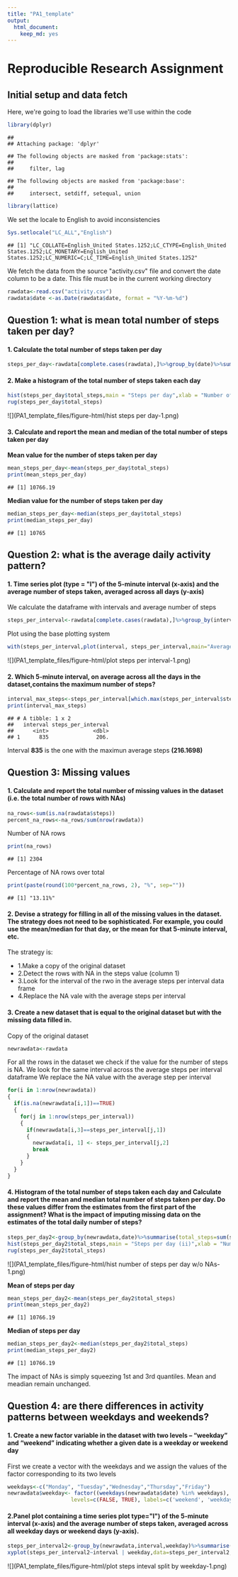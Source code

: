 ```yaml
---
title: "PA1_template"
output: 
  html_document: 
    keep_md: yes
---
```




Reproducible Research Assignment
========================

## Initial setup and data fetch
Here, we're going to load the libraries we'll use within the code


```r
library(dplyr)
```

```
## 
## Attaching package: 'dplyr'
```

```
## The following objects are masked from 'package:stats':
## 
##     filter, lag
```

```
## The following objects are masked from 'package:base':
## 
##     intersect, setdiff, setequal, union
```

```r
library(lattice)
```

We set the locale to English to avoid inconsistencies  

```r
Sys.setlocale("LC_ALL","English")
```

```
## [1] "LC_COLLATE=English_United States.1252;LC_CTYPE=English_United States.1252;LC_MONETARY=English_United States.1252;LC_NUMERIC=C;LC_TIME=English_United States.1252"
```

We fetch the data from the source "activity.csv" file and convert the date column to be a date. 
This file must be in the current working directory

```r
rawdata<-read.csv("activity.csv")
rawdata$date <-as.Date(rawdata$date, format = "%Y-%m-%d")
```

## Question 1: what is mean total number of steps taken per day?  
#### 1. Calculate the total number of steps taken per day

```r
steps_per_day<-rawdata[complete.cases(rawdata),]%>%group_by(date)%>%summarise(total_steps=sum(steps,na.rm=TRUE))
```
#### 2. Make a histogram of the total number of steps taken each day  

```r
hist(steps_per_day$total_steps,main = "Steps per day",xlab = "Number of steps", ylab = "Frequency",col=3,breaks=50)
rug(steps_per_day$total_steps)
```

![](PA1_template_files/figure-html/hist steps per day-1.png)<!-- -->

#### 3. Calculate and report the mean and median of the total number of steps taken per day  
**Mean value for the number of steps taken per day**

```r
mean_steps_per_day<-mean(steps_per_day$total_steps)
print(mean_steps_per_day)
```

```
## [1] 10766.19
```
**Median value for the number of steps taken per day**

```r
median_steps_per_day<-median(steps_per_day$total_steps)
print(median_steps_per_day)
```

```
## [1] 10765
```

## Question 2: what is the average daily activity pattern?

#### 1. Time series plot (type = "l") of the 5-minute interval (x-axis) and the average number of steps taken, averaged across all days (y-axis)

We calculate the dataframe with intervals and average number of steps

```r
steps_per_interval<-rawdata[complete.cases(rawdata),]%>%group_by(interval)%>%summarise(steps_per_interval=mean(steps,na.rm=TRUE))
```
Plot using the base plotting system

```r
with(steps_per_interval,plot(interval, steps_per_interval,main="Average steps per time interval", type="l"))
```

![](PA1_template_files/figure-html/plot steps per interval-1.png)<!-- -->

#### 2. Which 5-minute interval, on average across all the days in the dataset,contains the maximum number of steps?

```r
interval_max_steps<-steps_per_interval[which.max(steps_per_interval$steps_per_interval),]
print(interval_max_steps)
```

```
## # A tibble: 1 x 2
##   interval steps_per_interval
##      <int>              <dbl>
## 1      835               206.
```
   
Interval **835** is the one with the maximun average steps **(216.1698)**


## Question 3: Missing values
#### 1. Calculate and report the total number of missing values in the dataset (i.e. the total number of rows with NAs)

```r
na_rows<-sum(is.na(rawdata$steps))
percent_na_rows<-na_rows/sum(nrow(rawdata))
```
Number of NA rows

```r
print(na_rows)
```

```
## [1] 2304
```
Percentage of NA rows over total

```r
print(paste(round(100*percent_na_rows, 2), "%", sep=""))
```

```
## [1] "13.11%"
```
#### 2. Devise a strategy for filling in all of the missing values in the dataset. The strategy does not need to be sophisticated. For example, you could use the mean/median for that day, or the mean for that 5-minute interval, etc.

The strategy is:  
- 1.Make a copy of the original dataset  
- 2.Detect the rows with NA in the steps value (column 1)  
- 3.Look for the interval of the rwo in the average steps per interval data frame  
- 4.Replace the NA vale with the average steps per interval  

#### 3. Create a new dataset that is equal to the original dataset but with the missing data filled in.

Copy of the original dataset

```r
newrawdata<-rawdata
```
For all the rows in the dataset we check if the value for the number of steps is NA.
We look for the same interval across the average steps per interval dataframe
We replace the NA value with the average step per interval

```r
for(i in 1:nrow(newrawdata))
{
  if(is.na(newrawdata[i,1])==TRUE)
  {
    for(j in 1:nrow(steps_per_interval))
    {
      if(newrawdata[i,3]==steps_per_interval[j,1])
      {
        newrawdata[i, 1] <- steps_per_interval[j,2]
        break 
      }
    }
  }
}
```

#### 4. Histogram of the total number of steps taken each day and Calculate and report the mean and median total number of steps taken per day. Do these values differ from the estimates from the first part of the assignment? What is the impact of imputing missing data on the estimates of the total daily number of steps?

```r
steps_per_day2<-group_by(newrawdata,date)%>%summarise(total_steps=sum(steps,na.rm=TRUE))
hist(steps_per_day2$total_steps,main = "Steps per day (ii)",xlab = "Number of steps", ylab = "Frequency",col=3,breaks=50)
rug(steps_per_day2$total_steps)
```

![](PA1_template_files/figure-html/hist number of steps per day w/o NAs-1.png)<!-- -->

**Mean of steps per day**

```r
mean_steps_per_day2<-mean(steps_per_day2$total_steps)
print(mean_steps_per_day2)
```

```
## [1] 10766.19
```
**Median of steps per day**

```r
median_steps_per_day2<-median(steps_per_day2$total_steps)
print(median_steps_per_day2)
```

```
## [1] 10766.19
```

The impact of NAs is simply squeezing 1st and 3rd quantiles. Mean and meadian remain unchanged.


## Question 4: are there differences in activity patterns between weekdays and weekends?

#### 1. Create a new factor variable in the dataset with two levels – “weekday” and “weekend” indicating whether a given date is a weekday or weekend day

First we create a vector with the weekdays and we assign the values of the factor corresponding to its two levels

```r
weekdays<-c("Monday", "Tuesday","Wednesday","Thursday","Friday")
newrawdata$weekday<- factor((weekdays(newrawdata$date) %in% weekdays),
                    levels=c(FALSE, TRUE), labels=c('weekend', 'weekday'))
```
#### 2.Panel plot containing a time series plot type="l") of the 5-minute interval (x-axis) and the average number of steps taken, averaged across all weekday days or weekend days (y-axis).

```r
steps_per_interval2<-group_by(newrawdata,interval,weekday)%>%summarise(steps_per_interval2=mean(steps,na.rm=TRUE))
xyplot(steps_per_interval2~interval | weekday,data=steps_per_interval2,layout=c(1,2),type="l",ylab = "Number of steps",xlab="Interval")
```

![](PA1_template_files/figure-html/plot steps inteval split by weekday-1.png)<!-- -->

